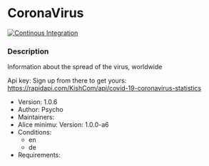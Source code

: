 # CoronaVirus

[![Continous Integration](https://gitlab.com/project-alice-assistant/skills/skill_CoronaVirus/badges/master/pipeline.svg)](https://gitlab.com/project-alice-assistant/skills/skill_GarageDoorControl/pipelines/latest)

### Description
Information about the spread of the virus, worldwide

Api key: Sign up from there to get yours: https://rapidapi.com/KishCom/api/covid-19-coronavirus-statistics

- Version: 1.0.6
- Author: Psycho
- Maintainers:
- Alice minimu: Version: 1.0.0-a6
- Conditions:
  - en
  - de
- Requirements:

